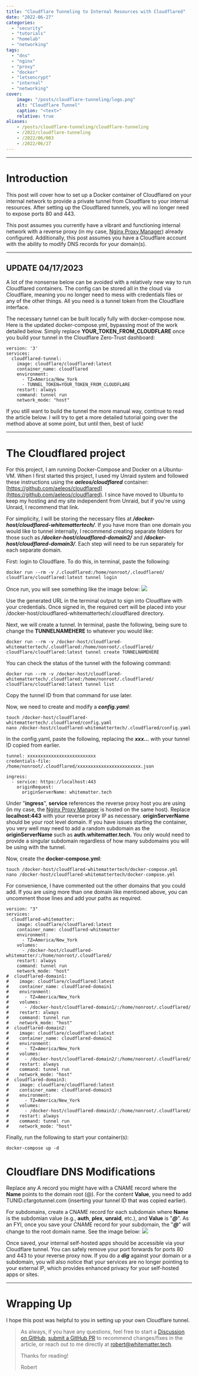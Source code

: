 ```yaml
---
title: "Cloudflare Tunneling to Internal Resources with Cloudflared"
date: "2022-06-27"
categories:
  - "security"
  - "tutorials"
  - "homelab"
  - "networking"
tags:
  - "dns"
  - "nginx"
  - "proxy"
  - "docker"
  - "letsencrypt"
  - "internal"
  - "networking"
cover:
    image: "/posts/cloudflare-tunneling/logo.png"
    alt: "Cloudflare Tunnel"
    caption: "<text>"
    relative: true
aliases:
    - /posts/cloudflare-tunneling/cloudflare-tunneling
    - /2022/cloudflare-tunneling
    - /2022/06/003
    - /2022/06/27
---
```


--------------------------------------------------
# Introduction

This post will cover how to set up a Docker container of Cloudflared on your internal network to provide a private tunnel from Cloudflare to your internal resources. After setting up the Cloudflared tunnels, you will no longer need to expose ports 80 and 443.

This post assumes you currently have a vibrant and functioning internal network with a reverse proxy (in my case, [Nginx Proxy Manager](https://whitematter.tech/posts/run-a-reverse-proxy-using-docker/)) already configured. Additionally, this post assumes you have a Cloudflare account with the ability to modify DNS records for your domain(s).

--------------------------------------------------------

## UPDATE 04/17/2023

A lot of the nonsense below can be avoided with a relatively new way to run Cloudflared containers. The config can be stored all in the cloud via Cloudflare, meaning you no longer need to mess with credentials files or any of the other things. All you need is a tunnel token from the Cloudflare interface. 

The necessary tunnel can be built locally fully with docker-compose now. Here is the updated docker-compose.yml, bypassing most of the work detailed below. Simply replace **YOUR_TOKEN_FROM_CLOUDFLARE** once you build your tunnel in the Cloudflare Zero-Trust dashboard:

```
version: '3'
services:
  cloudflared-tunnel:
    image: cloudflare/cloudflared:latest
    container_name: cloudflared
    environment:
      - TZ=America/New_York
      - TUNNEL_TOKEN=YOUR_TOKEN_FROM_CLOUDFLARE
    restart: always
    command: tunnel run
    network_mode: "host"
```
If you still want to build the tunnel the more manual way, continue to read the article below. I will try to get a more detailed tutorial going over the method above at some point, but until then, best of luck!

--------------------------------------------------------
# The Cloudflared project

For this project, I am running Docker-Compose and Docker on a Ubuntu-VM. When I first started this project, I used my Unraid system and followed these instructions using the **_aeleos/cloudflared_** container: [https://github.com/aeleos/cloudflared](https://github.com/aeleos/cloudflared). I since have moved to Ubuntu to keep my hosting and my site independent from Unraid, but if you're using Unraid, I recommend that link.

For simplicity, I will be storing the necessary files at **_/docker-host/cloudflared-whitemattertech/_**. If you have more than one domain you would like to tunnel internally, I recommend creating separate folders for those such as **_/docker-host/cloudflared-domain2/_** and **_/docker-host/cloudflared-domain3/_**. Each step will need to be run separately for each separate domain.

First: login to Cloudflare. To do this, in terminal, paste the following:
```
docker run --rm -v /.cloudflared:/home/nonroot/.cloudflared/ cloudflare/cloudflared:latest tunnel login
```
Once run, you will see something like the image below:
![](/posts/cloudflare-tunneling/images/cloudflared-login.png)

Use the generated URL in the terminal output to sign into Cloudflare with your credentials. Once signed in, the required cert will be placed into your /docker-host/cloudflared-whitemattertech/.cloudflared directory.

Next, we will create a tunnel. In terminal, paste the following, being sure to change the **TUNNELNAMEHERE** to whatever you would like:
```
docker run --rm -v /docker-host/cloudflared-whitemattertech/.cloudflared:/home/nonroot/.cloudflared/ cloudflare/cloudflared:latest tunnel create TUNNELNAMEHERE
```
You can check the status of the tunnel with the following command:
```
docker run --rm -v /docker-host/cloudflared-whitemattertech/.cloudflared:/home/nonroot/.cloudflared/ cloudflare/cloudflared:latest tunnel list
```
Copy the tunnel ID from that command for use later.

Now, we need to create and modify a **_config.yaml_**:
```
touch /docker-host/cloudflared-whitemattertech/.cloudflared/config.yaml
nano /docker-host/cloudflared-whitemattertech/.cloudflared/config.yaml
```
In the config.yaml, paste the following, replacing the **_xxx..._** with your tunnel ID copied from earlier.

```
tunnel: xxxxxxxxxxxxxxxxxxxxxxxxxx
credentials-file: /home/nonroot/.cloudflared/xxxxxxxxxxxxxxxxxxxxxxxx.json

ingress:
  - service: https://localhost:443
    originRequest:
      originServerName: whitematter.tech
```
Under "**ingress**", **service** references the reverse proxy host you are using (in my case, the [Nginx Proxy Manager](https://whitematter.tech/posts/run-a-reverse-proxy-using-docker/) is hosted on the same host). Replace **localhost:443** with your reverse proxy IP as necessary. **originServerName** should be your root level domain. If you have issues starting the container, you very well may need to add a random subdomain as the **originServerName** such as **auth.whitematter.tech**. You only would need to provide a singular subdomain regardless of how many subdomains you will be using with the tunnel.

Now, create the **docker-compose.yml**:
```
touch /docker-host/cloudflared-whitemattertech/docker-compose.yml
nano /docker-host/cloudflared-whitemattertech/docker-compose.yml
```
For convenience, I have commented out the other domains that you could add. If you are using more than one domain like mentioned above, you can uncomment those lines and add your paths as required.
```
version: "3"
services:
  cloudflared-whitematter:
    image: cloudflare/cloudflared:latest
    container_name: cloudflared-whitematter
    environment:
      - TZ=America/New_York
    volumes:
      - /docker-host/cloudflared-whitematter/:/home/nonroot/.cloudflared/
    restart: always
    command: tunnel run
    network_mode: "host"
#  cloudflared-domain1:
#    image: cloudflare/cloudflared:latest
#    container_name: cloudflared-domain1
#    environment:
#      - TZ=America/New_York
#    volumes:
#      - /docker-host/cloudflared-domain1/:/home/nonroot/.cloudflared/
#    restart: always
#    command: tunnel run
#    network_mode: "host"
#  cloudflared-domain2:
#    image: cloudflare/cloudflared:latest
#    container_name: cloudflared-domain2
#    environment:
#      - TZ=America/New_York
#    volumes:
#      - /docker-host/cloudflared-domain2/:/home/nonroot/.cloudflared/
#    restart: always
#    command: tunnel run
#    network_mode: "host"
#  cloudflared-domain3:
#    image: cloudflare/cloudflared:latest
#    container_name: cloudflared-domain3
#    environment:
#      - TZ=America/New_York
#    volumes:
#      - /docker-host/cloudflared-domain3/:/home/nonroot/.cloudflared/
#    restart: always
#    command: tunnel run
#    network_mode: "host"
```

Finally, run the following to start your container(s):
```
docker-compose up -d
```

# Cloudflare DNS Modifications

Replace any A record you might have with a CNAME record where the **Name** points to the domain root (@). For the content **Value**, you need to add TUNID.cfargotunnel.com (inserting your tunnel ID that was copied earlier).

For subdomains, create a CNAME record for each subdomain where **Name** is the subdomian value (e.g., **auth**, **plex**, **unraid**, etc.), and **Value** is "**_@_**". As an FYI, once you save your CNAME record for your subdomain, the "**_@_**" will change to the root domain name. See the image below:
![](/posts/cloudflare-tunneling/images/cloudflare-cname.png)

Once saved, your internal self-hosted apps should be accessible via your Cloudflare tunnel. You can safely remove your port forwards for ports 80 and 443 to your reverse proxy now. If you do a **_dig_** against your domain or a subdomain, you will also notice that your services are no longer pointing to your external IP, which provides enhanced privacy for your self-hosted apps or sites.

--------------------------------------------------------
# Wrapping Up

I hope this post was helpful to you in setting up your own Cloudflare tunnel.

> As always, if you have any questions, feel free to start a [Discussion on GitHub](https://github.com/RobertDWhite/WhiteMatterTech/discussions), [submit a GitHub PR](https://github.com/RobertDWhite/WhiteMatterTech/pulls) to recommend changes/fixes in the article, or reach out to me directly at [robert@whitematter.tech](mailto:robert@whitematter.tech).
>
> Thanks for reading!
>
> Robert

